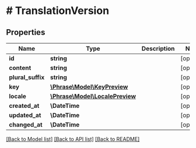# # TranslationVersion

## Properties

Name | Type | Description | Notes
------------ | ------------- | ------------- | -------------
**id** | **string** |  | [optional] 
**content** | **string** |  | [optional] 
**plural_suffix** | **string** |  | [optional] 
**key** | [**\Phrase\Model\KeyPreview**](KeyPreview.md) |  | [optional] 
**locale** | [**\Phrase\Model\LocalePreview**](LocalePreview.md) |  | [optional] 
**created_at** | **\DateTime** |  | [optional] 
**updated_at** | **\DateTime** |  | [optional] 
**changed_at** | **\DateTime** |  | [optional] 

[[Back to Model list]](../../README.md#documentation-for-models) [[Back to API list]](../../README.md#documentation-for-api-endpoints) [[Back to README]](../../README.md)


